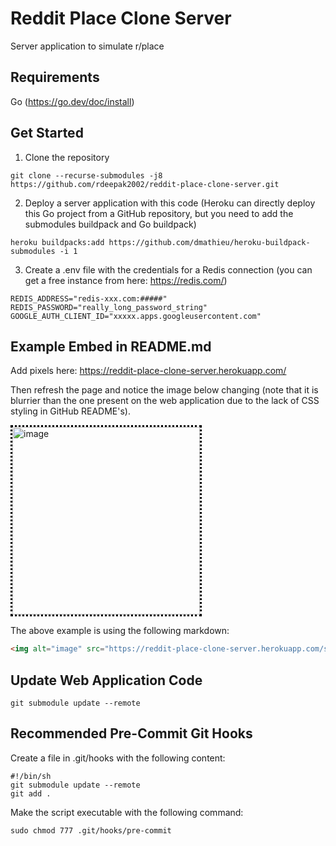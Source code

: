 # Reddit Place Clone Server

Server application to simulate r/place

## Requirements
Go (https://go.dev/doc/install)

## Get Started

1. Clone the repository

```shell
git clone --recurse-submodules -j8 https://github.com/rdeepak2002/reddit-place-clone-server.git
```

2. Deploy a server application with this code (Heroku can directly deploy this Go project from a GitHub repository, but you need to add the submodules buildpack and Go buildpack)

```shell
heroku buildpacks:add https://github.com/dmathieu/heroku-buildpack-submodules -i 1
```

3. Create a .env file with the credentials for a Redis connection (you can get a free instance from here: https://redis.com/)

```dotenv
REDIS_ADDRESS="redis-xxx.com:#####"
REDIS_PASSWORD="really_long_password_string"
GOOGLE_AUTH_CLIENT_ID="xxxxx.apps.googleusercontent.com"
```

## Example Embed in README.md

Add pixels here: https://reddit-place-clone-server.herokuapp.com/

Then refresh the page and notice the image below changing (note that it is blurrier than the one present on the web application due to the lack of CSS styling in GitHub README's).

<img alt="image" src="https://reddit-place-clone-server.herokuapp.com/static/image.png" style="border: dotted black; width: 300px; height: 300px; image-rendering: pixelated; image-rendering: -moz-crisp-edges; image-rendering: crisp-edges;"/> 

The above example is using the following markdown:

```markdown
<img alt="image" src="https://reddit-place-clone-server.herokuapp.com/static/image.png" style="border: dotted black; width: 300px; height: 300px; image-rendering: pixelated; image-rendering: -moz-crisp-edges; image-rendering: crisp-edges;"/> 
```

## Update Web Application Code

```shell
git submodule update --remote 
```

## Recommended Pre-Commit Git Hooks

Create a file in .git/hooks with the following content: 

```shell
#!/bin/sh
git submodule update --remote
git add .
```

Make the script executable with the following command:

```shell
sudo chmod 777 .git/hooks/pre-commit
```
